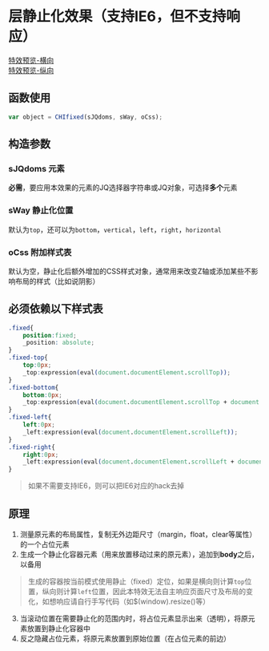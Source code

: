 # 层静止化效果（支持IE6，但不支持响应）

[特效预览-横向](http://vrbvillor.github.io/effects/fixed/fixed-h.html)  
[特效预览-纵向](http://vrbvillor.github.io/effects/fixed/fixed-v.html)  

## 函数使用

```javascript
var object = CHIfixed(sJQdoms, sWay, oCss);
```
## 构造参数

### sJQdoms 元素  

**必需**，要应用本效果的元素的JQ选择器字符串或JQ对象，可选择**多个**元素  

### sWay 静止化位置  

默认为`top`，还可以为`bottom`，`vertical`，`left`，`right`，`horizontal`

### oCss 附加样式表  

默认为空，静止化后额外增加的CSS样式对象，通常用来改变Z轴或添加某些不影响布局的样式（比如说阴影）

## 必须依赖以下样式表

```css
.fixed{
	position:fixed;
	_position: absolute;
}
.fixed-top{
	top:0px;
    _top:expression(eval(document.documentElement.scrollTop));
}
.fixed-bottom{
	bottom:0px;
	_top:expression(eval(document.documentElement.scrollTop + document.documentElement.clientHeight - this.clientHeight - (parseInt(this.currentStyle.marginTop) || 0) - (parseInt(this.currentStyle.marginBottom) || 0)));
}
.fixed-left{
	left:0px;
	_left:expression(eval(document.documentElement.scrollLeft));
}
.fixed-right{
	right:0px;
	_left:expression(eval(document.documentElement.scrollLeft + document.documentElement.clientWidth - this.clientWidth - (parseInt(this.currentStyle.marginLeft) || 0) - (parseInt(this.currentStyle.marginRight) || 0)));
}
```

> 如果不需要支持IE6，则可以把IE6对应的hack去掉  


## 原理

1. 测量原元素的布局属性，复制无外边距尺寸（margin，float，clear等属性）的一个占位元素
2. 生成一个静止化容器元素（用来放置移动过来的原元素），追加到**body**之后，以备用

> 生成的容器按当前模式使用静止（fixed）定位，如果是横向则计算`top`位置，纵向则计算`left`位置，因此本特效无法自主响应页面尺寸及布局的变化，如想响应请自行手写代码（如$(window).resize()等）

3. 当滚动位置在需要静止化的范围内时，将占位元素显示出来（透明），将原元素放置到静止化容器中
4. 反之隐藏占位元素，将原元素放置到原始位置（在占位元素的前边）
